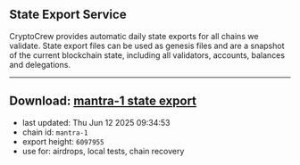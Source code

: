 ## State Export Service
CryptoCrew provides automatic daily state exports for all chains we validate. State export files can be used as genesis files and are a snapshot of the current blockchain state, including all validators, accounts, balances and delegations.

---
**Download: [mantra-1 state export](https://dl-eu2.ccvalidators.com/SERVICE/mantrachain/mantra-1_export_6097955.json)**
---

- last updated: Thu Jun 12 2025 09:34:53
- chain id: `mantra-1`
- export height: `6097955`
- use for: airdrops, local tests, chain recovery
